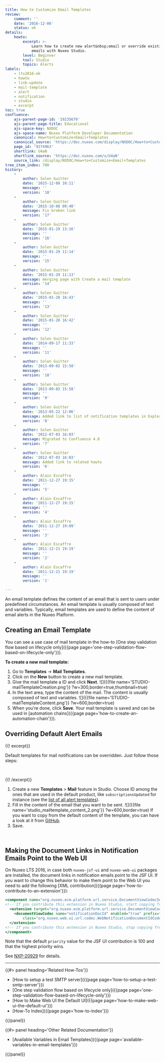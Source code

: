 ```yaml
---
title: How to Customize Email Templates
review:
    comment: ''
    date: '2016-12-06'
    status: ok
details:
    howto:
        excerpt: >-
            Learn how to create new alert&nbsp;email or override existing alert
            emails with Nuxeo Studio.
        level: Beginner
        tool: Studio
        topics: Alerts
labels:
    - lts2016-ok
    - howto
    - link-update
    - mail-template
    - alert
    - notification
    - studio
    - excerpt
toc: true
confluence:
    ajs-parent-page-id: '19235679'
    ajs-parent-page-title: Educational
    ajs-space-key: NXDOC
    ajs-space-name: Nuxeo Platform Developer Documentation
    canonical: How+to+Customize+Email+Templates
    canonical_source: 'https://doc.nuxeo.com/display/NXDOC/How+to+Customize+Email+Templates'
    page_id: '9274963'
    shortlink: U4aN
    shortlink_source: 'https://doc.nuxeo.com/x/U4aN'
    source_link: /display/NXDOC/How+to+Customize+Email+Templates
tree_item_index: 700
history:
    -
        author: Solen Guitter
        date: '2015-12-08 10:11'
        message: ''
        version: '18'
    -
        author: Solen Guitter
        date: '2015-10-08 09:40'
        message: Fix broken link
        version: '17'
    -
        author: Solen Guitter
        date: '2015-01-29 13:16'
        message: ''
        version: '16'
    -
        author: Solen Guitter
        date: '2015-01-29 11:14'
        message: ''
        version: '15'
    -
        author: Solen Guitter
        date: '2015-01-29 11:13'
        message: merging page with Create a mail template
        version: '14'
    -
        author: Solen Guitter
        date: '2015-01-28 16:43'
        message: ''
        version: '13'
    -
        author: Solen Guitter
        date: '2015-01-28 16:42'
        message: ''
        version: '12'
    -
        author: Solen Guitter
        date: '2014-09-17 11:33'
        message: ''
        version: '11'
    -
        author: Solen Guitter
        date: '2013-09-02 15:58'
        message: ''
        version: '10'
    -
        author: Solen Guitter
        date: '2013-09-02 15:58'
        message: ''
        version: '9'
    -
        author: Solen Guitter
        date: '2013-05-22 12:06'
        message: Added link to list of notification templates in Explorer
        version: '8'
    -
        author: Solen Guitter
        date: '2012-07-03 16:03'
        message: Migrated to Confluence 4.0
        version: '7'
    -
        author: Solen Guitter
        date: '2012-07-03 16:03'
        message: Added link to related howto
        version: '6'
    -
        author: Alain Escaffre
        date: '2011-12-27 19:15'
        message: ''
        version: '5'
    -
        author: Alain Escaffre
        date: '2011-12-27 19:15'
        message: ''
        version: '4'
    -
        author: Alain Escaffre
        date: '2011-12-27 19:09'
        message: ''
        version: '3'
    -
        author: Alain Escaffre
        date: '2011-12-21 19:19'
        message: ''
        version: '2'
    -
        author: Alain Escaffre
        date: '2011-12-21 19:19'
        message: ''
        version: '1'

---
```

An email template defines the content of an email that is sent to users under predefined circumstances. An email template is usually composed of text and variables. Typically, email templates are used to define the content of email alerts in the Nuxeo Platform.

## Creating an Email Template

You can see a use case of mail template in the how-to [One step validation flow based on lifecycle only]({{page page='one-step-validation-flow-based-on-lifecycle-only'}}).

**To create a new mail template:**

1.  Go to **Templates** -> **Mail Templates**.
2.  Click on the **New** button to create a new mail template.
3.  Give the mail template a ID and click **Next**.
    ![]({{file name='STUDIO-mailTemplateCreation.png'}} ?w=300,border=true,thumbnail=true)
4.  In the text area, type the content of the mail. The content is usually composed of text and variables.
    ![]({{file name='STUDIO-mailTemplateContent.png'}} ?w=600,border=true)
5.  When you're done, click **Save**.
    Your mail template is saved and can be used in [automation chains]({{page page='how-to-create-an-automation-chain'}}).

## Overriding Default Alert Emails

{{! excerpt}}

Default templates for mail notifications can be overridden. Just follow those steps:

&nbsp;

{{! /excerpt}}

1.  Create a new **Templates** > **Mail** feature in Studio. Choose ID among the ones that are used in the default product, like `subscriptionsUpdated` for instance (see the [list of all alert templates](http://explorer.nuxeo.org/nuxeo/site/distribution/current/viewContribution/org.nuxeo.ecm.platform.notification.service.NotificationContrib--templates)).
2.  Fill in the content of the email that you want to be sent.
    ![]({{file name='studio_mailtemplate_content_2.png'}} ?w=600,border=true)
    If you want to copy from the default content of the template, you can have a look at it from [GitHub](https://github.com/nuxeo/nuxeo-features/tree/master/nuxeo-platform-notification/nuxeo-platform-notification-core/src/main/resources/templates).
3.  Save.

&nbsp;

## Making the Document Links in Notification Emails Point to the Web UI

On Nuxeo LTS 2016, in case both `nuxeo-jsf-ui` and `nuxeo-web-ui` packages are installed, the document links in notification emails point to the JSF UI.
If you want to change this behavior to make them point to the Web UI you need to add the following [XML contribution]({{page page='how-to-contribute-to-an-extension'}}):

```xml
<component name="org.nuxeo.ecm.platform.url.service.DocumentViewCodecService.codecs.notificationDocId.webui">
<!-- If you contribute this extension in Nuxeo Studio, start copying from the line below. The component tag is not needed. -->
  <extension target="org.nuxeo.ecm.platform.url.service.DocumentViewCodecService" point="codecs">
    <documentViewCodec name="notificationDocId" enabled="true" prefix="doc"
        class="org.nuxeo.web.ui.url.codec.WebNotificationDocumentIdCodec" priority="1000" />
  </extension>
<!-- If you contribute this extension in Nuxeo Studio, stop copying from here. The component tag is not needed. -->
</component>
```

Note that the default `priority` value for the JSF UI contribution is 100 and that the highest priority wins.

See [NXP-20929](https://jira.nuxeo.com/browse/NXP-20929) for details.

* * *

<div class="row" data-equalizer data-equalize-on="medium"><div class="column medium-6">{{#> panel heading='Related How-Tos'}}

- [How to setup a test SMTP server]({{page page='how-to-setup-a-test-smtp-server'}})
- [One step validation flow based on lifecycle only]({{page page='one-step-validation-flow-based-on-lifecycle-only'}})
- [How to Make Web UI the Default UI]({{page page='how-to-make-web-ui-the-default-ui'}})
- [How-To Index]({{page page='how-to-index'}})

{{/panel}}</div><div class="column medium-6">{{#> panel heading='Other Related Documentation'}}

*   [Available Variables in Email Templates]({{page page='available-variables-in-email-templates'}})

{{/panel}}</div></div>
